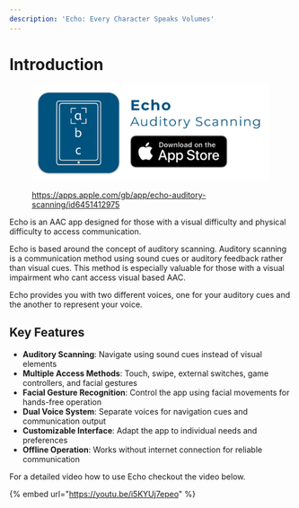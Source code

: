 ```yaml
---
description: 'Echo: Every Character Speaks Volumes'
---
```


# Introduction



<figure><img src=".gitbook/assets/Artboard.png" alt=""><figcaption><p><a href="https://apps.apple.com/gb/app/echo-auditory-scanning/id6451412975">https://apps.apple.com/gb/app/echo-auditory-scanning/id6451412975</a></p></figcaption></figure>

Echo is an AAC app designed for those with a visual difficulty and physical difficulty to access communication.

Echo is based around the concept of auditory scanning. Auditory scanning is a communication method using sound cues or auditory feedback rather than visual cues. This method is especially valuable for those with a visual impairment who cant access visual based AAC.

Echo provides you with two different voices, one for your auditory cues and the another to represent your voice.

## Key Features

- **Auditory Scanning**: Navigate using sound cues instead of visual elements
- **Multiple Access Methods**: Touch, swipe, external switches, game controllers, and facial gestures
- **Facial Gesture Recognition**: Control the app using facial movements for hands-free operation
- **Dual Voice System**: Separate voices for navigation cues and communication output
- **Customizable Interface**: Adapt the app to individual needs and preferences
- **Offline Operation**: Works without internet connection for reliable communication

For a detailed video how to use Echo checkout the video below.

{% embed url="https://youtu.be/i5KYUj7epeo" %}
